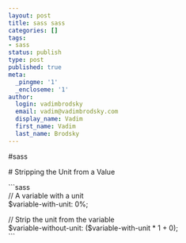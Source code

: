 ```yaml
---
layout: post
title: sass sass
categories: []
tags:
- sass
status: publish
type: post
published: true
meta:
  _pingme: '1'
  _encloseme: '1'
author:
  login: vadimbrodsky
  email: vadim@vadimbrodsky.com
  display_name: Vadim
  first_name: Vadim
  last_name: Brodsky
---
```

<p>#sass</p>
<p># Stripping the Unit from a Value</p>
<p>```sass<br />
// A variable with a unit<br />
$variable-with-unit: 0%;</p>
<p>// Strip the unit from the variable<br />
$variable-without-unit: ($variable-with-unit * 1 + 0);<br />
```</p>
